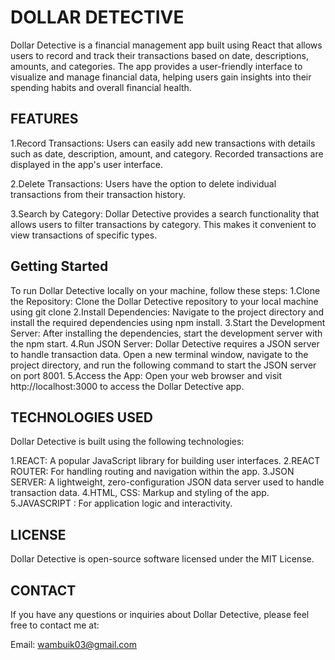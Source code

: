 # DOLLAR DETECTIVE
Dollar Detective is a financial management app built using React that allows users to record and track their transactions based on date, descriptions, amounts, and categories. The app provides a user-friendly interface to visualize and manage financial data, helping users gain insights into their spending habits and overall financial health.

## FEATURES

1.Record Transactions: Users can easily add new transactions with details such as date, description, amount, and category. Recorded transactions are displayed in the app's user interface.

2.Delete Transactions: Users have the option to delete individual transactions from their transaction history.

3.Search by Category: Dollar Detective provides a search functionality that allows users to filter transactions by category. This makes it convenient to view transactions of specific types.

## Getting Started
To run Dollar Detective locally on your machine, follow these steps:
1.Clone the Repository: Clone the Dollar Detective repository to your local machine using git clone
2.Install Dependencies: Navigate to the project directory and install the required dependencies using npm install.
3.Start the Development Server: After installing the dependencies, start the development server with the npm start.
4.Run JSON Server: Dollar Detective requires a JSON server to handle transaction data. Open a new terminal window, navigate to the project directory, and run the following command to start the JSON server on port 8001.
5.Access the App: Open your web browser and visit http://localhost:3000 to access the Dollar Detective app.


## TECHNOLOGIES USED
Dollar Detective is built using the following technologies:

1.REACT: A popular JavaScript library for building user interfaces.
2.REACT ROUTER: For handling routing and navigation within the app.
3.JSON SERVER: A lightweight, zero-configuration JSON data server used to handle transaction data.
4.HTML, CSS: Markup and styling of the app.
5.JAVASCRIPT : For application logic and interactivity.


## LICENSE
Dollar Detective is open-source software licensed under the MIT License.

## CONTACT
If you have any questions or inquiries about Dollar Detective, please feel free to contact me at:

Email: wambuik03@gmail.com





